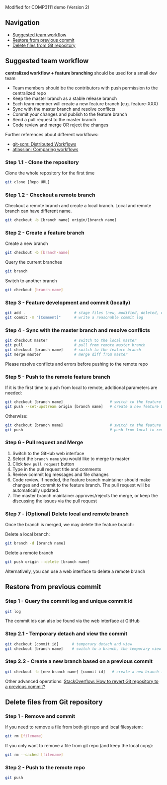 Modified for COMP3111 demo (Version 2)

## Navigation
- [Suggested team workflow](#suggested-team-workflow)
- [Restore from previous commit](#restore-from-previous-commit)
- [Delete files from Git repository](#delete-files-from-git-repository)

## Suggested team workflow
**centralized workflow + feature branching** should be used for a small dev team
- Team members should be the contributors with push permission to the centralized repo
- Keep the master branch as a stable release branch
- Each team member will create a new feature branch (e.g. feature-XXX)
- Sync with the master branch and resolve conflicts
- Commit your changes and publish to the feature branch 
- Send a pull request to the master branch
- Code review and merge OR reject the changes

Further references about different workflows:
- [git-scm: Distributed Workflows](https://git-scm.com/book/en/v2/Distributed-Git-Distributed-Workflows)
- [atlassian: Comparing workflows](https://www.atlassian.com/git/tutorials/comparing-workflows)

### Step 1.1 - Clone the repository 
Clone the whole repository for the first time
```sh
git clone [Repo URL]
```
### Step 1.2 - Checkout a remote branch
Checkout a remote branch and create a local branch. Local and remote branch can have different name.
```sh
git checkout -b [branch name] origin/[branch name]
```

### Step 2 - Create a feature branch
Create a new branch
```sh
git checkout -b [branch-name]
```
Query the current branches 
```sh
git branch 
```
Switch to another branch
```sh
git checkout [branch-name]
```

### Step 3 - Feature development and commit (locally)
```sh
git add .                      # stage files (new, modified, deleted, equivalent to ``git add -A``)
git commit -m "[Comment]"      # write a reasonable commit log    
```

### Step 4 - Sync with the master branch and resolve conflicts
```sh
git checkout master            # switch to the local master 
git pull                       # pull from remote master branch
git checkout [branch name]     # switch to the feature branch
git merge master               # merge diff from master
```
Please resolve conflicts and errors before pushing to the remote repo

### Step 5 - Push to the remote feature branch

If it is the first time to push from local to remote, additional parameters are needed:
```sh
git checkout [branch name]                     # switch to the feature branch
git push --set-upstream origin [branch name]   # create a new feature branch in the upstream and push
```

Otherwise:
```sh
git checkout [branch name]                     # switch to the feature branch
git push                                       # push from local to remote feature branch
```

### Step 6 - Pull request and Merge
1. Switch to the GitHub web interface
2. Select the `branch name` you would like to merge to master
3. Click `New pull request` button
4. Type in the pull request title and comments
5. Review commit log messages and file changes
6. Code review. If needed, the feature branch maintainer should make changes and commit to the feature branch. The pull request will be automatically updated.
7. The master branch maintainer approves/rejects the merge, or keep the discussing the issues via the pull request

### Step 7 - [Optional] Delete local and remote branch

Once the branch is merged, we may delete the feature branch:

Delete a local branch:
```sh
git branch -d [branch name]
```

Delete a remote branch 
```sh
git push origin --delete [branch name]
```
Alternatively, you can use a web interface to delete a remote branch

## Restore from previous commit

### Step 1 - Query the commit log and unique commit id
```sh
git log
```
The commit ids can also be found via the web interface at GitHub
### Step 2.1 - Temporary detach and view the commit 
```sh
git checkout [commit id]      # temporary detach and view
git checkout [branch name]    # switch to a branch, the temporary view is removed
```
### Step 2.2 - Create a new branch based on a previous commit
```sh
git checkout -b [new branch name] [commit id]   # create a new branch from an old commit
```

Other advanced operations:
[StackOverflow: How to revert Git repository to a previous commit?](http://stackoverflow.com/questions/4114095/how-to-revert-git-repository-to-a-previous-commit)

## Delete files from Git repository

### Step 1 - Remove and commit
If you need to remove a file from both git repo and local filesystem:
```sh
git rm [filename]
```
If you only want to remove a file from git repo (and keep the local copy):
```sh
git rm --cached [filename]
```

### Step 2 - Push to the remote repo
```sh
git push
```
